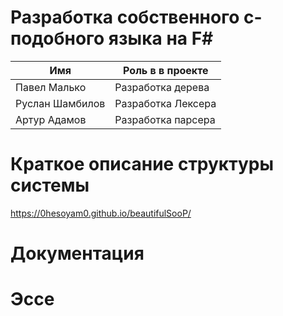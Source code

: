 # Разработка собственного с-подобного языка на F#

| **Имя**                                                              | **Роль в в проекте**              |
|----------------------------------------------------------------------|-----------------------------------|
| Павел Малько | Разработка дерева |
| Руслан Шамбилов | Разработка Лексера |
| Артур Адамов | Разработка парсера |

# Краткое описание структуры системы

https://0hesoyam0.github.io/beautifulSooP/

# Документация 



# Эссе


